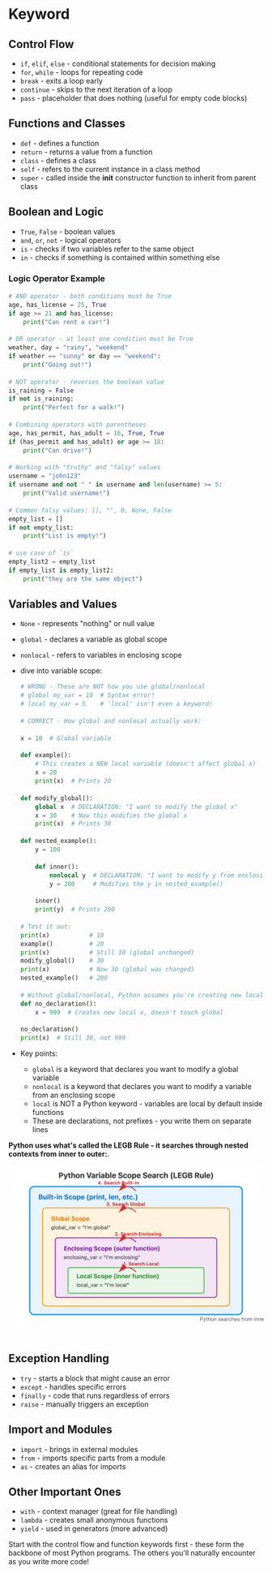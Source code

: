 # Keyword

## Control Flow

- `if`, `elif`, `else` - conditional statements for decision making
- `for`, `while` - loops for repeating code
- `break` - exits a loop early
- `continue` - skips to the next iteration of a loop
- `pass` - placeholder that does nothing (useful for empty code blocks)

## Functions and Classes

- `def` - defines a function
- `return` - returns a value from a function
- `class` - defines a class
- `self` - refers to the current instance in a class method
- `super` - called inside the __init__ constructor function to inherit from parent class

## Boolean and Logic

- `True`, `False` - boolean values
- `and`, `or`, `not` - logical operators
- `is` - checks if two variables refer to the same object
- `in` - checks if something is contained within something else

### Logic Operator Example

```python
# AND operator - both conditions must be True
age, has_license = 25, True
if age >= 21 and has_license:
    print("Can rent a car!")

# OR operator - at least one condition must be True  
weather, day = "rainy", "weekend"
if weather == "sunny" or day == "weekend":
    print("Going out!")

# NOT operator - reverses the boolean value
is_raining = False
if not is_raining:
    print("Perfect for a walk!")

# Combining operators with parentheses
age, has_permit, has_adult = 16, True, True
if (has_permit and has_adult) or age >= 18:
    print("Can drive!")

# Working with "truthy" and "falsy" values
username = "john123"
if username and not " " in username and len(username) >= 5:
    print("Valid username!")

# Common falsy values: [], "", 0, None, False
empty_list = []
if not empty_list:
    print("List is empty!")

# use case of `is`
empty_list2 = empty_list
if empty_list is empty_list2:
    print("they are the same object")
```

## Variables and Values

- `None` - represents "nothing" or null value
- `global` - declares a variable as global scope
- `nonlocal` - refers to variables in enclosing scope
- dive into variable scope:

    ```python
    # WRONG - These are NOT how you use global/nonlocal
    # global my_var = 10  # Syntax error!
    # local my_var = 5    # 'local' isn't even a keyword!

    # CORRECT - How global and nonlocal actually work:

    x = 10  # Global variable

    def example():
        # This creates a NEW local variable (doesn't affect global x)
        x = 20
        print(x)  # Prints 20

    def modify_global():
        global x  # DECLARATION: "I want to modify the global x"
        x = 30    # Now this modifies the global x
        print(x)  # Prints 30

    def nested_example():
        y = 100
        
        def inner():
            nonlocal y  # DECLARATION: "I want to modify y from enclosing scope"
            y = 200     # Modifies the y in nested_example()
        
        inner()
        print(y)  # Prints 200

    # Test it out:
    print(x)           # 10
    example()          # 20
    print(x)           # Still 10 (global unchanged)
    modify_global()    # 30
    print(x)           # Now 30 (global was changed)
    nested_example()   # 200

    # Without global/nonlocal, Python assumes you're creating new local variables
    def no_declaration():
        x = 999  # Creates new local x, doesn't touch global
        
    no_declaration()
    print(x)  # Still 30, not 999
    ```

- Key points:
  - `global` is a keyword that declares you want to modify a global variable
  - `nonlocal` is a keyword that declares you want to modify a variable from an enclosing scope
  - `local` is NOT a Python keyword - variables are local by default inside functions
  - These are declarations, not prefixes - you write them on separate lines

**Python uses what's called the LEGB Rule - it searches through nested contexts from inner to outer:**.

![variable scope](./imgs/variable-scope-searching-logic.png)

## Exception Handling

- `try` - starts a block that might cause an error
- `except` - handles specific errors
- `finally` - code that runs regardless of errors
- `raise` - manually triggers an exception

## Import and Modules

- `import` - brings in external modules
- `from` - imports specific parts from a module
- `as` - creates an alias for imports

## Other Important Ones

- `with` - context manager (great for file handling)
- `lambda` - creates small anonymous functions
- `yield` - used in generators (more advanced)

Start with the control flow and function keywords first - these form the backbone of most Python programs. The others you'll naturally encounter as you write more code!

```
